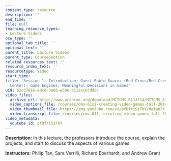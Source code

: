 ```yaml
---
content_type: resource
description: ''
end_time: ''
file: null
learning_resource_types:
- Lecture Videos
ocw_type: ''
optional_tab_title: ''
optional_text: ''
parent_title: Lecture Videos
parent_type: CourseSection
related_resources_text: ''
resource_index_text: ''
resourcetype: Video
start_time: ''
title: 'Session 1: Introduction; Guest Pablo Suarez (Red Cross/Red Crescent Climate
  Center); Game Engines; Meaningful Decisions in Games'
uid: 62c37016-e8cd-3a66-e50e-b112ac0cdd8c
video_files:
  archive_url: http://www.archive.org/download/MITCMS.611JF14/MITCMS_611JF14_lec01_300k.mp4
  video_captions_file: /courses/cms-611j-creating-video-games-fall-2014/d796968cc36c5d14884049bd294e6910_pfDfriSjFbY.vtt
  video_thumbnail_file: https://img.youtube.com/vi/pfDfriSjFbY/default.jpg
  video_transcript_file: /courses/cms-611j-creating-video-games-fall-2014/3fe57efadd4e2525875f2c022cd25cfe_pfDfriSjFbY.pdf
video_metadata:
  youtube_id: pfDfriSjFbY
---
```


**Description:** In this lecture, the professors introduce the course, explain the projects, and start to discuss the aspects of various games.

**Instructors:** Philip Tan, Sara Verrilli, Richard Eberhardt, and Andrew Grant

